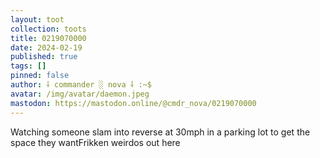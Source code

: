 ```yaml
---
layout: toot
collection: toots
title: 0219070000
date: 2024-02-19
published: true
tags: []
pinned: false
author: ⸸ commander ░ nova ⸸ :~$
avatar: /img/avatar/daemon.jpeg
mastodon: https://mastodon.online/@cmdr_nova/0219070000
---
```


Watching someone slam into reverse at 30mph in a parking lot to get the space they wantFrikken weirdos out here
